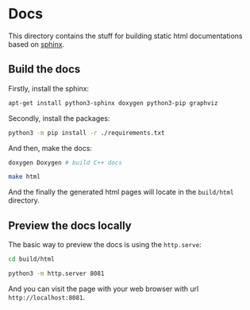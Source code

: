 # Docs

This directory contains the stuff for building static html documentations based on [sphinx](https://www.sphinx-doc.org/en/master/).


## Build the docs
Firstly, install the sphinx:

```sh
apt-get install python3-sphinx doxygen python3-pip graphviz
```

Secondly, install the packages:

```sh
python3 -m pip install -r ./requirements.txt
```

And then, make the docs:

```sh
doxygen Doxygen # build C++ docs

make html
```

And the finally the generated html pages will locate in the `build/html` directory.


## Preview the docs locally

The basic way to preview the docs is using the `http.serve`:

```sh
cd build/html

python3 -m http.server 8081
```

And you can visit the page with your web browser with url `http://localhost:8081`.
